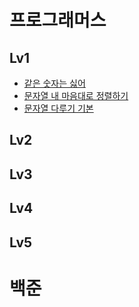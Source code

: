 # 프로그래머스

## Lv1
- [같은 숫자는 싫어](https://school.programmers.co.kr/learn/courses/30/lessons/12906) 
- [문자열 내 마음대로 정렬하기](https://school.programmers.co.kr/learn/courses/30/lessons/12915)
- [문자열 다루기 기본](https://school.programmers.co.kr/learn/courses/30/lessons/12918)

## Lv2

## Lv3

## Lv4

## Lv5

# 백준

